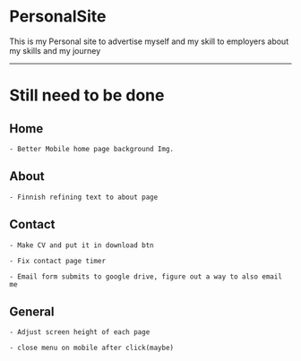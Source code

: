 # PersonalSite

This is my Personal site to advertise myself and my skill to employers about my skills and my journey

------
# Still need to be done

## Home

    - Better Mobile home page background Img.

## About

    - Finnish refining text to about page

## Contact

    - Make CV and put it in download btn

    - Fix contact page timer

    - Email form submits to google drive, figure out a way to also email me

## General

    - Adjust screen height of each page

    - close menu on mobile after click(maybe) 
